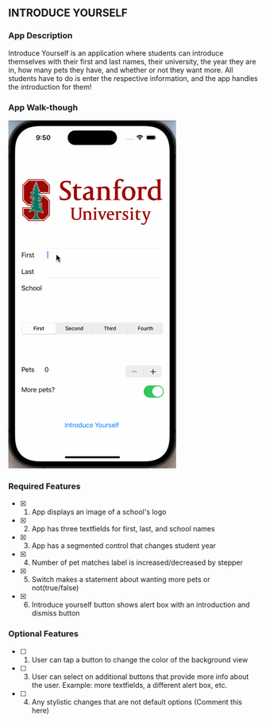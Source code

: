 ## INTRODUCE YOURSELF

### App Description

Introduce Yourself is an application where students can introduce themselves with their first and last names, their university, the year they are in, how many pets they have, and whether or not they want more. All students have to do is enter the respective information, and the app handles the introduction for them!

### App Walk-though

![](https://github.com/kkellybonilla/codepath-ios102-prework/blob/main/CodePath%20iOS102%20Pre-work%20App%20Walkthrough.gif)

### Required Features

- [x] 1. App displays an image of a school's logo
- [x] 2. App has three textfields for first, last, and school names
- [x] 3. App has a segmented control that changes student year
- [x] 4. Number of pet matches label is increased/decreased by stepper
- [x] 5. Switch makes a statement about wanting more pets or not(true/false) 
- [x] 6. Introduce yourself button shows alert box with an introduction and dismiss button

### Optional Features

- [ ] 1. User can tap a button to change the color of the background view
- [ ] 3. User can select on additional buttons that provide more info about the user. Example: more textfields, a different alert box, etc.
- [ ] 4. Any stylistic changes that are not default options (Comment this here)
